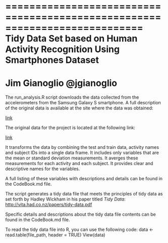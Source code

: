 ===========================================================================
Tidy Data Set based on Human Activity Recognition Using Smartphones Dataset
===========================================================================
Jim Gianoglio
@jgianoglio
==================================================================

The run_analysis.R script downloads the data collected from the accelerometers
from the Samsung Galaxy S smartphone. A full description of the original data
is available at the site where the data was obtained: 

[link](http://archive.ics.uci.edu/ml/datasets/Human+Activity+Recognition+Using+Smartphones)

The original data for the project is located at the following link: 

[link](https://d396qusza40orc.cloudfront.net/getdata%2Fprojectfiles%2FUCI%20HAR%20Dataset.zip)

It transforms the data by combining the test and train data, activity names and
subject IDs into a single data frame. It includes only variables that are the
mean or standard deviation measurements. It averges these measurements for each
activity and each subject. It provides clear and descriptive names for the
variables.

A full listing of these variables with descriptions and details can be found in the CodeBook.md file.

The script generates a tidy data file that meets the principles of
tidy data as set forth by Hadley Wickham in his paper titled *Tidy Data*:
http://vita.had.co.nz/papers/tidy-data.pdf

Specific details and descriptions about the tidy data file contents can be found
in the CodeBook.md file.

To read the tidy data file into R, you can use the following code:
data <- read.table(file_path, header = TRUE)
View(data)
